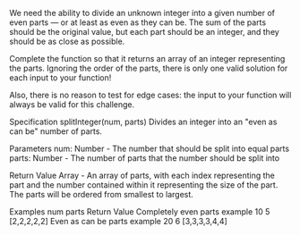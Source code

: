 We need the ability to divide an unknown integer into a given number of even parts — or at least as even as they can be. The sum of the parts should be the original value, but each part should be an integer, and they should be as close as possible.

Complete the function so that it returns an array of an integer representing the parts. Ignoring the order of the parts, there is only one valid solution for each input to your function!

Also, there is no reason to test for edge cases: the input to your function will always be valid for this challenge.

Specification
splitInteger(num, parts) Divides an integer into an "even as can be" number of parts.

Parameters
num: Number - The number that should be split into equal parts
parts: Number - The number of parts that the number should be split into

Return Value
Array - An array of parts, with each index representing the part and the number contained within it representing the size of the part. The parts will be ordered from smallest to largest.

Examples
num parts Return Value Completely even parts example 10 5 [2,2,2,2,2] Even as can be parts example 20 6 [3,3,3,3,4,4]
  
